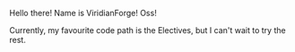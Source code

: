 Hello there!
Name is ViridianForge!
Oss!

Currently, my favourite code path is the Electives, but I can't wait to try the rest.